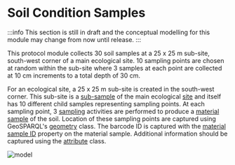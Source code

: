 # Soil Condition Samples

:::info
This section is still in draft and the conceptual modelling for this module may change from now until release.
:::

This protocol module collects 30 soil samples at a 25 x 25 m sub-site, south-west corner of a main ecological site. 10 sampling points are chosen at random within the sub-site where 3 samples at each point are collected at 10 cm increments to a total depth of 30 cm.

For an ecological site, a 25 x 25 m sub-site is created in the south-west corner. This sub-site is a [sub-sample](https://w3id.org/tern/ontologies/tern/Sample) of the main ecological [site](https://w3id.org/tern/ontologies/tern/Site) and itself has 10 different child samples representing sampling points. At each sampling point, 3 [sampling](https://w3id.org/tern/ontologies/tern/Sampling) activities are performed to produce a [material sample](https://w3id.org/tern/ontologies/tern/MaterialSample) of the soil. Location of these sampling points are captured using GeoSPARQL's [geometry](http://www.opengis.net/ont/geosparql#Geometry) class. The barcode ID is captured with the [material sample ID](https://linkeddata.tern.org.au/viewers/tern-ontology?uri=http://rs.tdwg.org/dwc/terms/materialSampleID) property on the material sample. Additional information should be captured using the [attribute](https://w3id.org/tern/ontologies/tern/Attribute) class.

![model](https://w3id.org/tern/static/linkeddata-website/dawe-rlp/soil/soil-condition-samples.png)

